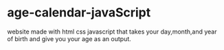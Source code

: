 # age-calendar-javaScript
website made with html css javascript that takes your day,month,and year of birth and give you your age as an output.
